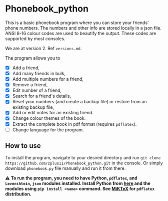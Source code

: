 # Phonebook_python
This is a basic phonebook program where you can store your friends' phone numbers. The numbers and other info are stored locally in a json file. ANSI 8-16 colour codes are used to beautify the output. These codes are supported by most consoles.

We are at version 2. Ref `versions.md`.

The program allows you to
- [x] Add a friend,
- [x] Add many friends in bulk,
- [x] Add multiple numbers for a friend, 
- [x] Remove a friend,
- [x] Edit number of a friend,
- [x] Search for a friend's details,
- [x] Reset your numbers (and create a backup file) or restore from an existing backup file,
- [x] Add or edit notes for an existing friend.
- [x] Change colour themes of the book.
- [x] Extract the complete book in pdf format (requires `pdflatex`).
- [ ] Change language for the program.

## How to use
To install the program, navigate to your desired directory and run `git clone https://github.com/zplus11/Phonebook_python.git` in the console. Or simply download `phonebook.py` file manually and run it from there.

⚠️ **To run the program, you need to have Python, `pdflatex`, and `Levenshtein`, `json` modules installed. Install Python from [here](https://www.python.org/downloads/) and the modules using `pip install <name>` command. See [MiKTeX](https://miktex.org/) for `pdflatex` distribution.**

